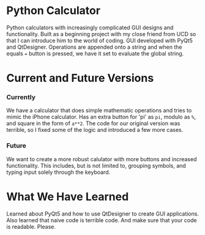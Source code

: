# Python Calculator
Python calculators with increasingly complicated GUI designs and functionality. Built as a beginning project
with my close friend from UCD so that I can introduce him to the world of coding. GUI developed with 
PyQt5 and QtDesigner. Operations are appended onto a string and when the equals `=` button is pressed, 
we have it set to evaluate the global string.

# Current and Future Versions
### Currently
We have a calculator that does simple mathematic operations and tries to mimic the iPhone calculator.
Has an extra button for 'pi' as `pi`, modulo as `%`, and square in the form of `a**2`.
The code for our original version was terrible, so I fixed some of the logic and introduced a few more cases.

### Future
We want to create a more robust calulator with more buttons and increased functionality. This includes, but 
is not limited to, grouping symbols, and typing input solely through the keyboard.

# What We Have Learned
Learned about PyQt5 and how to use QtDesigner to create GUI applications. Also learned that naive code is 
terrible code. And make sure that your code is readable. Please.

